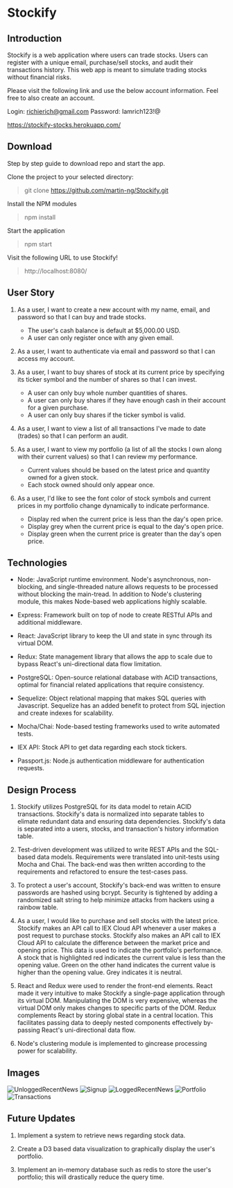 # Stockify

## Introduction

Stockify is a web application where users can trade stocks.
Users can register with a unique email, purchase/sell stocks, and audit their transactions history.
This web app is meant to simulate trading stocks without financial risks.

Please visit the following link and use the below account information. Feel free to also create an account.

Login: richierich@gmail.com
Password: Iamrich123!@

https://stockify-stocks.herokuapp.com/

## Download

Step by step guide to download repo and start the app.

Clone the project to your selected directory:

> git clone https://github.com/martin-ng/Stockify.git

Install the NPM modules

> npm install

Start the application

> npm start

Visit the following URL to use Stockify!

> http://localhost:8080/

## User Story

1.  As a user, I want to create a new account with my name, email, and password so that I can buy and trade stocks.

    * The user's cash balance is default at \$5,000.00 USD.
    * A user can only register once with any given email.

2.  As a user, I want to authenticate via email and password so that I can access my account.

3.  As a user, I want to buy shares of stock at its current price by specifying its ticker symbol and the number of shares so that I can invest.

    * A user can only buy whole number quantities of shares.
    * A user can only buy shares if they have enough cash in their account for a given purchase.
    * A user can only buy shares if the ticker symbol is valid.

4.  As a user, I want to view a list of all transactions I've made to date (trades) so that I can perform an audit.

5.  As a user, I want to view my portfolio (a list of all the stocks I own along with their current values) so that I can review my performance.

    * Current values should be based on the latest price and quantity owned for a given stock.
    * Each stock owned should only appear once.

6.  As a user, I'd like to see the font color of stock symbols and current prices in my portfolio change dynamically to indicate performance.
    * Display red when the current price is less than the day's open price.
    * Display grey when the current price is equal to the day's open price.
    * Display green when the current price is greater than the day's open price.

## Technologies

* Node: JavaScript runtime environment. Node's asynchronous, non-blocking, and single-threaded nature allows requests to be processed without blocking the main-tread. In addition to Node's clustering module, this makes Node-based web applications highly scalable.

* Express: Framework built on top of node to create RESTful APIs and additional middleware.

* React: JavaScript library to keep the UI and state in sync through its virtual DOM.

* Redux: State management library that allows the app to scale due to bypass React's uni-directional data flow limitation.

* PostgreSQL: Open-source relational database with ACID transactions, optimal for financial related applications that require consistency.

* Sequelize: Object relational mapping that makes SQL queries with Javascript. Sequelize has an added benefit to protect from SQL injection and create
  indexes for scalability.

* Mocha/Chai: Node-based testing frameworks used to write automated tests.

* IEX API: Stock API to get data regarding each stock tickers.

* Passport.js: Node.js authentication middleware for authentication requests.

## Design Process

1.  Stockify utilizes PostgreSQL for its data model to retain ACID transactions. Stockify's data is normalized into separate tables to elimate redundant data
    and ensuring data dependencies. Stockify's data is separated into a users, stocks, and transaction's history information table.

2.  Test-driven development was utilized to write REST APIs and the SQL-based data models. Requirements were translated into unit-tests using Mocha and Chai.
    The back-end was then written according to the requirements and refactored to ensure the test-cases pass.

3.  To protect a user's account, Stockify's back-end was written to ensure passwords are hashed using bcrypt. Security is tightened by adding a randomized salt string to
    help minimize attacks from hackers using a rainbow table.

4.  As a user, I would like to purchase and sell stocks with the latest price. Stockify makes an API call to IEX Cloud API whenever a user
    makes a post request to purchase stocks. Stockify also makes an API call to IEX Cloud API to calculate the difference between the market price and opening price.
    This data is used to indicate the portfolio's performance. A stock that is highlighted red indicates the current value
    is less than the opening value. Green on the other hand indicates the current value is higher than the opening value. Grey indicates it is neutral.

5.  React and Redux were used to render the front-end elements. React made it very intuitive to make Stockify a single-page application through its virtual
    DOM. Manipulating the DOM is very expensive, whereas the virtual DOM only makes changes to specific parts of the DOM. Redux complements React by storing global
    state in a central location. This facilitates passing data to deeply nested components effectively by-passing React's uni-directional data flow.

6.  Node's clustering module is implemented to gincrease processing power for scalability.

## Images

![UnloggedRecentNews](./assets/UnloggedRecent.png)
![Signup](./assets/Signup.JPG)
![LoggedRecentNews](./assets/LoggedRecent.png)
![Portfolio](./assets/Portfolio.JPG)
![Transactions](./assets/Transactions.JPG)

## Future Updates

1.  Implement a system to retrieve news regarding stock data.

2.  Create a D3 based data visualization to graphically display the user's portfolio.

3.  Implement an in-memory database such as redis to store the user's portfolio; this will drastically reduce the query time.
